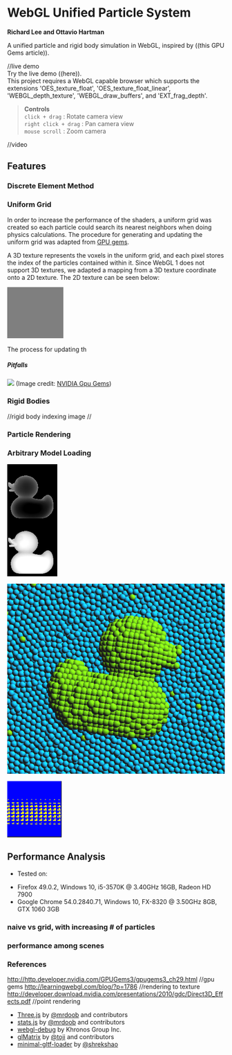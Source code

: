 WebGL Unified Particle System
======================

**Richard Lee and Ottavio Hartman**

A unified particle and rigid body simulation in WebGL, inspired by ((this GPU Gems article)).<br>


//live demo <br>
Try the live demo ((here)).<br>
This project requires a WebGL capable browser which supports the extensions 'OES_texture_float',
'OES_texture_float_linear', 'WEBGL_depth_texture', 'WEBGL_draw_buffers', and 'EXT_frag_depth'.
>**Controls**<br>
>`click + drag` : Rotate camera view<br>
>`right click + drag` : Pan camera view<br>
>`mouse scroll` : Zoom camera

//video

## Features

### Discrete Element Method

### Uniform Grid
In order to increase the performance of the shaders, a uniform grid was created so each particle could search its nearest neighbors when doing physics calculations. The procedure for generating and updating the uniform grid was adapted from [GPU gems](http://http.developer.nvidia.com/GPUGems3/gpugems3_ch29.html).

A 3D texture represents the voxels in the uniform grid, and each pixel stores the index of the particles contained within it. Since WebGL 1 does not support 3D textures, we adapted a mapping from a 3D texture coordinate onto a 2D texture. The 2D texture can be seen below:

![](img/3D_grid.gif)

The process for updating th
##### Pitfalls
![](http://http.developer.nvidia.com/GPUGems3/elementLinks/29fig08.jpg)
(Image credit: [NVIDIA Gpu Gems](http://http.developer.nvidia.com/GPUGems3/gpugems3_ch29.html))


### Rigid Bodies
//rigid body indexing image
//

### Particle Rendering

### Arbitrary Model Loading
![](img/depth_ducks.PNG)

![](img/duck_final.PNG)

![](img/duck_voxel.PNG)
## Performance Analysis

- Tested on:
 * Firefox 49.0.2, Windows 10, i5-3570K @ 3.40GHz 16GB, Radeon HD 7900
 * Google Chrome 54.0.2840.71, Windows 10, FX-8320 @ 3.50GHz 8GB, GTX 1060 3GB

### naive vs grid, with increasing # of particles
### performance among scenes


### References
http://http.developer.nvidia.com/GPUGems3/gpugems3_ch29.html //gpu gems
http://learningwebgl.com/blog/?p=1786 //rendering to texture
http://developer.download.nvidia.com/presentations/2010/gdc/Direct3D_Effects.pdf //point rendering

* [Three.js](https://github.com/mrdoob/three.js) by [@mrdoob](https://github.com/mrdoob) and contributors
* [stats.js](https://github.com/mrdoob/stats.js) by [@mrdoob](https://github.com/mrdoob) and contributors
* [webgl-debug](https://github.com/KhronosGroup/WebGLDeveloperTools) by Khronos Group Inc.
* [glMatrix](https://github.com/toji/gl-matrix) by [@toji](https://github.com/toji) and contributors
* [minimal-gltf-loader](https://github.com/shrekshao/minimal-gltf-loader) by [@shrekshao](https://github.com/shrekshao)
